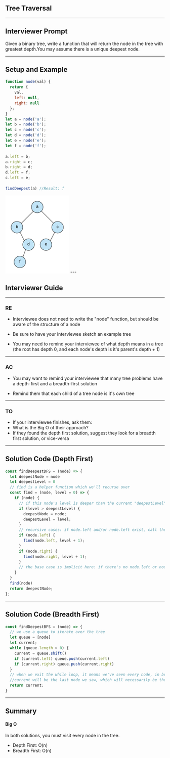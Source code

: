 ## Tree Traversal

---

## Interviewer Prompt

Given a binary tree, write a function that will return the node in the tree with greatest depth.You may assume there is a unique deepest node.

---

## Setup and Example

```javascript
function node(val) {
  return {
    val,
    left: null,
    right: null
  };
}
let a = node('a');
let b = node('b');
let c = node('c');
let d = node('d');
let e = node('e');
let f = node('f');

a.left = b;
a.right = c;
b.right = d;
d.left = f;
c.left = e;

findDeepest(a) //Result: f
```
<img src= "binTreeEx.png" width=40% >
---

## Interviewer Guide

---

### RE

- Interviewee does not need to write the "node" function, but should be aware of the structure of a node

- Be sure to have your interviewee sketch an example tree

- You may need to remind your interviewee of what depth means in a tree (the root has depth 0, and each node's depth is it's parent's depth + 1)

---

### AC

- You may want to remind your interviewee that many tree problems have a depth-first and a breadth-first solution

- Remind them that each child of a tree node is it's own tree

---

### TO

  - If your interviewee finishes, ask them:
  - What is the Big O of their approach?
  - If they found the depth first solution, suggest they look for a breadth first solution, or vice-versa

---

## Solution Code (Depth First)

```javascript
const findDeepestDFS = (node) => {
  let deepestNode = node
  let deepestLevel = 0
  // find is a helper function which we'll recurse over
  const find = (node, level = 0) => {
    if (node) {
      // if this node's level is deeper than the current "deepestLevel", replace it
      if (level > deepestLevel) {
        deepestNode = node;
        deepestLevel = level;
      }
      // recursive cases: if node.left and/or node.left exist, call the function on each, increasing the level by 1
      if (node.left) {
        find(node.left, level + 1);
      }
      if (node.right) {
        find(node.right, level + 1);
      }
      // the base case is implicit here: if there's no node.left or node.right, the function execution ends
    }
  }
  find(node)
  return deepestNode;
};
```

---

## Solution Code (Breadth First)

```javascript
const findDeepestBFS = (node) => {
  // we use a queue to iterate over the tree
  let queue = [node]
  let current;
  while (queue.length > 0) {
    current = queue.shift()
    if (current.left) queue.push(current.left)
    if (current.right) queue.push(current.right)
  }
  // when we exit the while loop, it means we've seen every node, in breadth-first order
  //current will be the last node we saw, which will necessarily be the deepest node in the tree
  return current;
}
```

---

## Summary

#### Big O

In both solutions, you must visit every node in the tree.
- Depth First: O(n)
- Breadth First: O(n)
